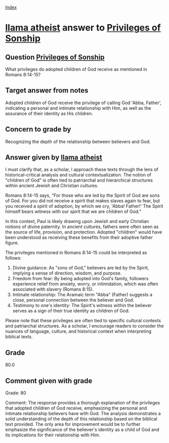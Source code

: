 
[Index](../../index.md)
# [llama atheist](../../answering_models/llama_atheist.md) answer to [Privileges of Sonship](../../questions/Privileges_of_Sonship.md)

## Question [Privileges of Sonship](../../questions/Privileges_of_Sonship.md)
What privileges do adopted children of God receive as mentioned in Romans 8:14-15?

## Target answer from notes
Adopted children of God receive the privilege of calling God 'Abba, Father', indicating a personal and intimate relationship with Him, as well as the assurance of their identity as His children.

## Concern to grade by
Recognizing the depth of the relationship between believers and God.

## Answer given by [llama atheist](../../answering_models/llama_atheist.md)
I must clarify that, as a scholar, I approach these texts through the lens of historical-critical analysis and cultural contextualization. The notion of "children of God" is often tied to patriarchal and hierarchical structures within ancient Jewish and Christian cultures.

Romans 8:14-15 says, "For those who are led by the Spirit of God are sons of God. For you did not receive a spirit that makes slaves again to fear, but you received a spirit of adoption, by which we cry, 'Abba! Father!' The Spirit himself bears witness with our spirit that we are children of God."

In this context, Paul is likely drawing upon Jewish and early Christian notions of divine paternity. In ancient cultures, fathers were often seen as the source of life, provision, and protection. Adopted "children" would have been understood as receiving these benefits from their adoptive father figure.

The privileges mentioned in Romans 8:14-15 could be interpreted as follows:

1. Divine guidance: As "sons of God," believers are led by the Spirit, implying a sense of direction, wisdom, and purpose.
2. Freedom from fear: By being adopted into God's family, followers experience relief from anxiety, worry, or intimidation, which was often associated with slavery (Romans 8:15).
3. Intimate relationship: The Aramaic term "Abba" (Father) suggests a close, personal connection between the believer and God.
4. Testimony to one's identity: The Spirit's witness within the believer serves as a sign of their true identity as children of God.

Please note that these privileges are often tied to specific cultural contexts and patriarchal structures. As a scholar, I encourage readers to consider the nuances of language, culture, and historical context when interpreting biblical texts.

## Grade
80.0

## Comment given with grade
Grade: 80

Comment: The response provides a thorough explanation of the privileges that adopted children of God receive, emphasizing the personal and intimate relationship believers have with God. The analysis demonstrates a solid understanding of the depth of this relationship based on the biblical text provided. The only area for improvement would be to further emphasize the significance of the believer's identity as a child of God and its implications for their relationship with Him.
